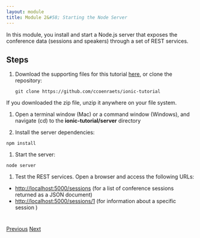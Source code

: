 ```yaml
---
layout: module
title: Module 2&#58; Starting the Node Server
---
```

In this module, you install and start a Node.js server that exposes the conference data (sessions and speakers) 
through a set of REST services.

## Steps

1. Download the supporting files for this tutorial [here](https://github.com/ccoenraets/ionic-tutorial/archive/master.zip), or clone the repository:

    ```
    git clone https://github.com/ccoenraets/ionic-tutorial
    ```

  If you downloaded the zip file, unzip it anywhere on your file system.

1. Open a terminal window (Mac) or a command window (Windows), and navigate (cd) to the **ionic-tutorial/server** 
directory

1. Install the server dependencies:

  ```
  npm install
  ```

1. Start the server:

  ```
  node server
  ```

1. Test the REST services. Open a browser and access the following URLs:
  - [http://localhost:5000/sessions](http://localhost:5000/sessions) (for a list of conference sessions returned as a JSON document)
  - [http://localhost:5000/sessions/1](http://localhost:5000/sessions/1) (for information about a specific session )
  

<div class="row" style="margin-top:40px;">
<div class="col-sm-12">
<a href="install-ionic.html" class="btn btn-default"><i class="glyphicon glyphicon-chevron-left"></i> 
Previous</a>
<a href="create-ionic-application.html" class="btn btn-default pull-right">Next <i class="glyphicon 
glyphicon-chevron-right"></i></a>
</div>
</div>


